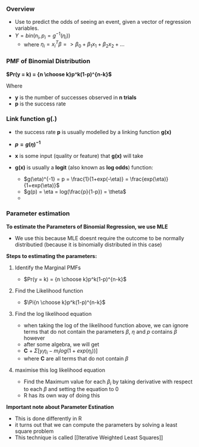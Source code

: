 ### Overview
- Use to predict the odds of seeing an event, given a vector of regression variables.
- $Y = bin(n_i , p_i = g^{-1}(\eta_i))$
	- where $\eta_i = x_{i}^{T}\beta => \beta_0 + \beta_1x_1 + \beta_2x_2 + ...$


### PMF of Binomial Distribution
**$Pr(y = k) = {n \choose k}p^k(1-p)^{n-k}$**

Where
- **y** is the number of successes observed in **n trials**
- **p** is the success rate

### Link function g(.)
- the success rate **p** is usually modelled by a linking function **g(x)**
- **$p = g(\eta)^{-1}$**
- **x** is some input (quality or feature) that **g(x)** will take

- **g(x)** is usually a **logit** (also known as **log odds**) function:
	- $g(\eta)^{-1} = p = \frac{1}{1+exp(-\eta)} = \frac{exp(\eta)}{1+exp(\eta)}$ 
	- $g(p) = \eta = log(\frac{p}{1-p}) = \theta$
	- 

### Parameter estimation
**To estimate the Parameters of Binomial Regression, we use  MLE**
- We use this because MLE doesnt require the outcome to be normally distributied (because it is binomially distributed in this case)

**Steps to estimating the parameters:**
1. Identify the Marginal PMFs
	- $Pr(y = k) = {n \choose k}p^k(1-p)^{n-k}$

1. Find the Likelihood function 
	- $\Pi{n \choose k}p^k(1-p)^{n-k}$

2. Find the log likelihood equation
	- when taking the log of the likelihood function above, we can ignore terms that do not contain the parameters $\beta$, $\eta$ and $p$ contains $\beta$ however
	- after some algebra, we will get
	- **C** + $\Sigma[y_i\eta_i - m_ilog(1+exp(\eta_i))]$
	- where **C** are all terms that do not contain $\beta$

3. maximise this log likelihood equation
	- Find the Maximum value  for each $\beta_i$ by taking derivative with respect to each $\beta$ and setting the equation to 0
	- R has its own way of doing this


**Important note about Parameter Estination**
- This is done differently in R
- it turns out that we can compute the parameters by solving a least square problem
- This technique is called [[Iterative Weighted Least Squares]]









